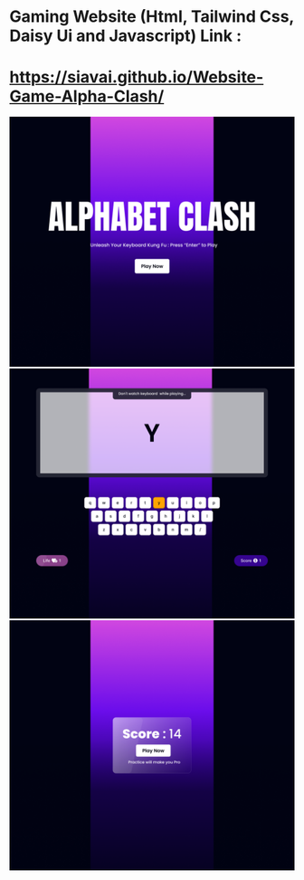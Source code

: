 # Gaming Website (Html, Tailwind Css, Daisy Ui and Javascript) Link :
# https://siavai.github.io/Website-Game-Alpha-Clash/
<img src="screenshots/Home.png">
<img src="screenshots/playground.png">
<img src="screenshots/Result.png">